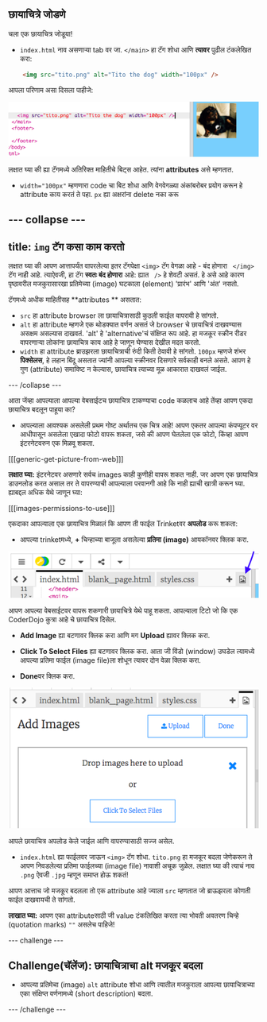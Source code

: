 ## छायाचित्रे जोडणे

चला एक छायाचित्र जोडूया!

- `index.html` नाव असणाऱ्या tab वर जा. `</main>` हा टॅग शोधा आणि **त्यावर** पुढील टंकलेखित करा: 

```html
    <img src="tito.png" alt="Tito the dog" width="100px" />
```

आपला परिणाम असा दिसला पाहीजे:

![टिटोचे प्रतिमा कोड (Image code) आणि छायाचित्र](images/egImgCodeTito.png)

लक्षात घ्या की ह्या टॅगमध्ये अतिरिक्त माहितीचे बिट्स आहेत. त्यांना **attributes** असे म्हणतात.

- `width="100px"` म्हणणारा code चा बिट शोधा आणि वेगवेगळ्या अंकांबरोबर प्रयोग करून हे attribute काय करतं ते पहा. `px` ह्या अक्षरांना delete नका करू

## \--- collapse \---

## title: `img` टॅग कसा काम करतो

लक्षात घ्या की आपण आत्तापर्यंत वापरलेल्या इतर टॅगपेक्षा `<img>` टॅग वेगळा आहे - बंद होणारा ` </img>` टॅग नाही आहे. त्याऐवजी, हा टॅग **स्वतः बंद होणारा** आहे: ह्यात ` />` हे शेवटी असतं. हे असे आहे कारण पृष्ठावरील मजकुरासारखा प्रतिमेच्या (image) घटकाला (element) 'प्रारंभ' आणि 'अंत' नसतो.

टॅगमध्ये अधीक माहितीसह **attributes ** असतात:

- `src` हा attribute browser ला छायाचित्रासाठी कुठली फाईल वापरावी हे सांगतो. 
- `alt` हा attribute म्हणजे एक थोडक्यात वर्णन असतं जे browser चे छायाचित्रं दाखवण्यास असक्षम असल्यास दाखवतं. 'alt' हे 'alternative'चं संक्षिप्त रूप आहे. हा मजकूर स्क्रीन रीडर वापरणार्‍या लोकांना छायाचित्र काय आहे हे जाणून घेण्यास देखील मदत करतो.
- `width` हा attribute ब्राउझरला छायाचित्राची रुंदी किती ठेवावी हे सांगतो. `100px` म्हणजे शंभर **पिक्सेलस**, हे लहान बिंदू असतात ज्यांनी आपल्या स्क्रीनवर दिसणारे सर्वकाही बनले असते. आपण हे गुण (attribute) समाविष्ट न केल्यास, छायाचित्र त्याच्या मूळ आकारात दाखवलं जाईल.

\--- /collapse \---

आता जेंव्हा आपल्याला आपल्या वेबसाईटच छायाचित्र टाकण्याचा code कळलाच आहे तेंव्हा आपण एकदा छायाचित्र बदलून पाहूया का?

- आपल्याला आवश्यक असलेली प्रथम गोष्ट अर्थातच एक चित्र आहे! आपण एकतर आपल्या कंपप्यूटर वर आधीपासून असलेला एखादा फोटो वापरू शकता, जसे की आपण घेतलेला एक फोटो, किंव्हा आपण इंटरनेटवरुन एक मिळवू शकता.

[[[generic-get-picture-from-web]]]

**लक्षात घ्या:** इंटरनेटवर असणारे सर्वच images काही कुणीही वापरू शकत नाही. जर आपण एक छायाचित्र डाउनलोड करत असाल तर ते वापरण्याची आपल्याला परवानगी आहे कि नाही ह्याची खात्री करून घ्या. ह्याबद्दल अधिक येथे जाणून घ्या:

[[[images-permissions-to-use]]]

एकदाका आपल्याला एक छायाचित्र मिळालं कि आपण ती फाईल Trinketवर **अपलोड** करू शकता:

- आपल्या trinketमध्ये, **+** चिन्हाच्या बाजूला असलेल्या **प्रतिमा (image)** आयकॉनवर क्लिक करा. 

![Image icon](images/tktImageIconArrow.png)

आपण आपल्या वेबसाईटवर वापरू शकणारी छायाचित्रे येथे पाहू शकता. आपल्याला टिटो जो कि एक CoderDojo कुत्रा आहे चे छायाचित्र दिसेल.

- **Add Image** ह्या बटणावर क्लिक करा आणि मग **Upload** ह्यावर क्लिक करा.

- **Click To Select Files** ह्या बटणावर क्लिक करा. आता जी विंडो (window) उघडेल त्यामध्ये आपल्या प्रतिमा फाईल (image file)ला शोधून त्यावर दोन वेळा क्लिक करा.

- **Done**वर क्लिक करा.

![Image अपलोड क्षेत्र](images/tktUploadImages.png)

आपले छायाचित्र अपलोड केले जाईल आणि वापरण्यासाठी सज्ज असेल.

- `index.html` ह्या फाईलवर जाऊन `<img>` टॅग शोधा. ` tito.png ` हा मजकूर बदला जेणेकरून ते आपण निवडलेल्या प्रतिमा फाईलच्या (image file) नावाशी अचूक जुळेल. लक्षात घ्या की त्याचं नाव `.png` ऐवजी `.jpg` म्हणून समाप्त होऊ शकतं!

आपण आत्ताच जो मजकूर बदलला तो एक attribute आहे ज्याला `src` म्हणतात जो ब्राऊझरला कोणती फाईल दाखवायची ते सांगतो.

**लाखात घ्या:** आपण एका attributeसाठी जी value टंकलिखित करता त्या भोवती अवतरण चिन्हे (quotation marks) `""` असलेच पाहिजे!

\--- challenge \---

## Challenge(चॅलेंज): छायाचित्राचा alt मजकूर बदला

- आपल्या प्रतिमेचा (image) `alt` attribute शोधा आणि त्यातील मजकुराला आपल्या छायाचित्राच्या एका संक्षिप्त वर्णनामध्ये (short description) बदला. 

\--- /challenge \---